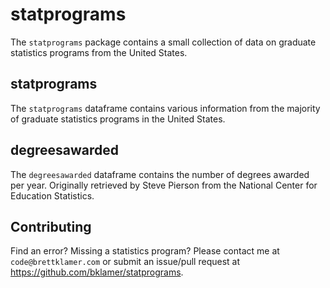 # statprograms

The `statprograms` package contains a small collection of data on graduate statistics programs from the United States.

## statprograms

The `statprograms` dataframe contains various information from the majority of graduate statistics programs in the United States.

## degreesawarded

The `degreesawarded` dataframe contains the number of degrees awarded per year. Originally retrieved by Steve Pierson from the National Center for Education Statistics.

## Contributing

Find an error? Missing a statistics program? Please contact me at `code@brettklamer.com` or submit an issue/pull request at <https://github.com/bklamer/statprograms>.
